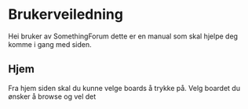# Brukerveiledning
Hei bruker av SomethingForum dette er en manual som skal hjelpe deg komme i gang med siden.

## Hjem 
Fra hjem siden skal du kunne velge boards å trykke på. Velg boardet du ønsker å browse og vel det